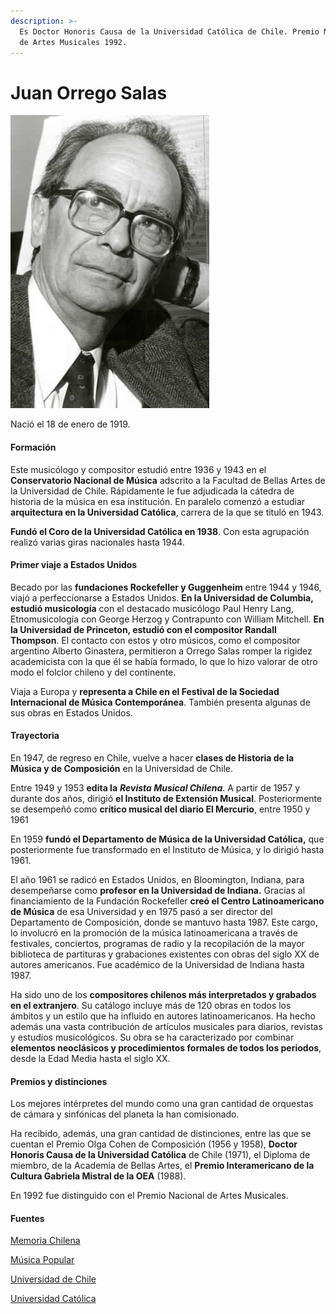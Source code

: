 ```yaml
---
description: >-
  Es Doctor Honoris Causa de la Universidad Católica de Chile. Premio Nacional
  de Artes Musicales 1992.
---
```


# Juan Orrego Salas

![Juan Orrego Salas. Foto: Universidad Cat&#xF3;lica.](../../.gitbook/assets/juanorrregosalas.jpg)

Nació el 18 de enero de 1919.

#### Formación

Este musicólogo y compositor estudió entre 1936 y 1943 en el **Conservatorio Nacional de Música** adscrito a la Facultad de Bellas Artes de la Universidad de Chile. Rápidamente le fue adjudicada la cátedra de historia de la música en esa institución. En paralelo comenzó a estudiar **arquitectura en la Universidad Católica**, carrera de la que se tituló en 1943.

**Fundó el Coro de la Universidad Católica en 1938**. Con esta agrupación realizó varias giras nacionales hasta 1944.

#### Primer viaje a Estados Unidos

Becado por las **fundaciones Rockefeller y Guggenheim** entre 1944 y 1946, viajó a perfeccionarse a Estados Unidos. **En la Universidad de Columbia, estudió musicología** con el destacado musicólogo Paul Henry Lang, Etnomusicología con George Herzog y Contrapunto con William Mitchell. **En la Universidad de Princeton, estudió con el compositor Randall Thompson**. El contacto con estos y otro músicos, como el compositor argentino Alberto Ginastera, permitieron a Orrego Salas romper la rigidez academicista con la que él se había formado, lo que lo hizo valorar de otro modo el folclor chileno y del continente.

Viaja a Europa y **representa a Chile en el Festival de la Sociedad Internacional de Música Contemporánea**. También presenta algunas de sus obras en Estados Unidos. 

#### Trayectoria

En 1947, de regreso en Chile, vuelve a hacer **clases de Historia de la Música y de Composición** en la Universidad de Chile.

Entre 1949 y 1953 **edita la** _**Revista Musical Chilena**_. A partir de 1957 y durante dos años, dirigió **el Instituto de Extensión Musical**. Posteriormente se desempeñó como **crítico musical del diario El Mercurio**, entre 1950 y 1961

En 1959 **fundó el Departamento de Música de la Universidad Católica,** que posteriormente fue transformado en el Instituto de Música, y lo dirigió hasta 1961.

El año 1961 se radicó en Estados Unidos, en Bloomington, Indiana, para desempeñarse como **profesor en la Universidad de Indiana.** Gracias al financiamiento de la Fundación Rockefeller **creó el Centro Latinoamericano de Música** de esa Universidad y en 1975 pasó a ser director del Departamento de Composición, donde se mantuvo hasta 1987. Este cargo, lo involucró en la promoción de la música latinoamericana a través de festivales, conciertos, programas de radio y la recopilación de la mayor biblioteca de partituras y grabaciones existentes con obras del siglo XX de autores americanos. Fue académico de la Universidad de Indiana hasta 1987.

Ha sido uno de los **compositores chilenos más interpretados y grabados en el extranjero**. Su catálogo incluye más de 120 obras en todos los ámbitos y un estilo que ha influido en autores latinoamericanos. Ha hecho además una vasta contribución de artículos musicales para diarios, revistas y estudios musicológicos. Su obra se ha caracterizado por combinar **elementos neoclásicos y procedimientos formales de todos los periodos**, desde la Edad Media hasta el siglo XX. 

#### Premios y distinciones

Los mejores intérpretes del mundo como una gran cantidad de orquestas de cámara y sinfónicas del planeta la han comisionado.

Ha recibido, además, una gran cantidad de distinciones, entre las que se cuentan el Premio Olga Cohen de Composición \(1956 y 1958\), **Doctor Honoris Causa de la Universidad Católica** de Chile \(1971\), el Diploma de miembro, de la Academia de Bellas Artes, el **Premio Interamericano de la Cultura Gabriela Mistral de la OEA** \(1988\).

En 1992 fue distinguido con el Premio Nacional de Artes Musicales.

#### Fuentes

[Memoria Chilena](http://www.memoriachilena.gob.cl/602/w3-article-97011.html)

[Música Popular](http://www.musicapopular.cl/artista/juan-orrego-salas/)

[Universidad de Chile](http://www.uchile.cl/portal/presentacion/historia/grandes-figuras/premios-nacionales/musica/6609/juan-orrego-salas)

[Universidad Católica](https://www.uc.cl/es/la-universidad/premios-nacionales/7399-juan-orrego-salas-1919-)

